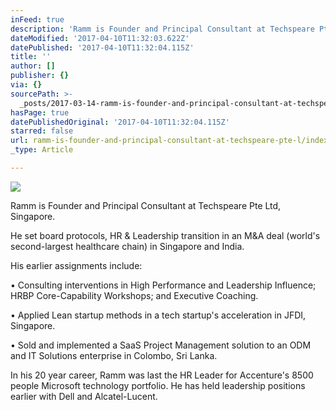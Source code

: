 ```yaml
---
inFeed: true
description: 'Ramm is Founder and Principal Consultant at Techspeare Pte Ltd, Singapore.'
dateModified: '2017-04-10T11:32:03.622Z'
datePublished: '2017-04-10T11:32:04.115Z'
title: ''
author: []
publisher: {}
via: {}
sourcePath: >-
  _posts/2017-03-14-ramm-is-founder-and-principal-consultant-at-techspeare-pte-l.md
hasPage: true
datePublishedOriginal: '2017-04-10T11:32:04.115Z'
starred: false
url: ramm-is-founder-and-principal-consultant-at-techspeare-pte-l/index.html
_type: Article

---
```

![](https://the-grid-user-content.s3-us-west-2.amazonaws.com/42558731-e227-4d39-9b28-824d06ede12f.jpg)

Ramm is Founder and Principal Consultant at Techspeare Pte Ltd, Singapore.

He set board protocols, HR & Leadership transition in an M&A deal (world's second-largest healthcare chain) in Singapore and India.

His earlier assignments include:

• Consulting interventions in High Performance and Leadership Influence; HRBP Core-Capability Workshops; and Executive Coaching.

• Applied Lean startup methods in a tech startup's acceleration in JFDI, Singapore.

• Sold and implemented a SaaS Project Management solution to an ODM and IT Solutions enterprise in Colombo, Sri Lanka.

In his 20 year career, Ramm was last the HR Leader for Accenture's 8500 people Microsoft technology portfolio. He has held leadership positions earlier with Dell and Alcatel-Lucent.